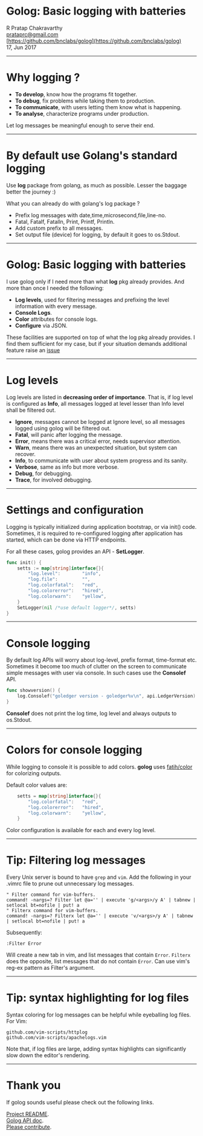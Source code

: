 Golog: Basic logging with batteries
===================================

R Pratap Chakravarthy <br/>
prataprc@gmail.com <br/>
[https://github.com/bnclabs/golog](https://github.com/bnclabs/golog) <br/>
17, Jun 2017

---

Why logging ?
=============

- **To develop**, know how the programs fit together.
- **To debug**, fix problems while taking them to production.
- **To communicate**, with users letting them know what is happening.
- **To analyse**, characterize programs under production.

Let log messages be meaningful enough to serve their end.

---

By default use Golang's standard logging
========================================

Use __log__ package from golang, as much as possible. Lesser the
baggage better the journey :)

What you can already do with golang's log package ?

- Prefix log messages with date,time,microsecond,file,line-no.
- Fatal, Fatalf, Fatalln, Print, Printf, Println.
- Add custom prefix to all messages.
- Set output file (device) for logging, by default it goes to os.Stdout.

---

Golog: Basic logging with batteries
===================================

I use golog only if I need more than what __log__ pkg already provides.
And more than once I needed the following:

- **Log levels**, used for filtering messages and prefixing the level
information with every message.
- **Console Logs**.
- **Color**  attributes for console logs.
- **Configure** via JSON.

These facilities are supported on top of what the log pkg already
provides. I find them sufficient for my case, but if your situation
demands additional feature raise an
[issue](http://github.com/bnclabs/golog/issues)

---

Log levels
==========

Log levels are listed in __decreasing order of importance__. That is,
if log level is configured as __Info__, all messages logged at level lesser
than Info level shall be filtered out.

- **Ignore**, messages cannot be logged at Ignore level, so all messages
logged using golog will be filtered out.
- **Fatal**, will panic after logging the message.
- **Error**, means there was a critical error, needs supervisor attention.
- **Warn**, means there was an unexpected situation, but system can recover.
- **Info**, to communicate with user about system progress and its sanity.
- **Verbose**, same as info but more verbose.
- **Debug**, for debugging.
- **Trace**, for involved debugging.

---

Settings and configuration
==========================

Logging is typically initialized during application bootstrap, or via init()
code. Sometimes, it is required to re-configured logging after application
has started, which can be done via HTTP endpoints.

For all these cases, golog provides an API - **SetLogger**.

```go
func init() {
    setts := map[string]interface{}{
		"log.level":        "info",
		"log.file":         "",
		"log.colorfatal":   "red",
		"log.colorerror":   "hired",
		"log.colorwarn":    "yellow",
	}
    SetLogger(nil /*use default logger*/, setts)
}
```

---

Console logging
===============

By default log APIs will worry about log-level, prefix format, time-format
etc. Sometimes it become too much of clutter on the screen to communicate simple
messages with user via console. In such cases use the **Consolef** API.

```go
func showversion() {
    log.Consolef("goledger version - goledger%v\n", api.LedgerVersion)
}
```

**Consolef** does not print the log time, log level and always outputs to
os.Stdout.

---

Colors for console logging
==========================

While logging to console it is possible to add colors. **golog** uses
[fatih/color](http://github.com/fatih/color) for colorizing outputs.

Default color values are:

```go
    setts = map[string]interface{}{
        "log.colorfatal":   "red",
        "log.colorerror":   "hired",
        "log.colorwarn":    "yellow",
    }
```

Color configuration is available for each and every log level.

---

Tip: Filtering log messages
===========================

Every Unix server is bound to have ``grep`` and ``vim``. Add the following in
your .vimrc file to prune out unnecessary log messages.

```vim
" Filter command for vim-buffers.
command! -nargs=? Filter let @a='' | execute 'g/<args>/y A' | tabnew | setlocal bt=nofile | put! a
" Filterx command for vim-buffers.
command! -nargs=? Filterx let @a='' | execute 'v/<args>/y A' | tabnew | setlocal bt=nofile | put! a
```

Subsequently:

```vim
:Filter Error
```

Will create a new tab in vim, and list messages that contain ``Error``.
``Filterx`` does the opposite, list messages that do not contain ``Error``.
Can use vim's reg-ex pattern as Filter's argument.

---

Tip: syntax highlighting for log files
======================================

Syntax coloring for log messages can be helpful while eyeballing log files.
For Vim:

```text
github.com/vim-scripts/httplog
github.com/vim-scripts/apachelogs.vim
```

Note that, if log files are large, adding syntax highlights can
significantly slow down the editor's rendering.

---

Thank you
=========

If golog sounds useful please check out the following links.

[Project README](https://github.com/bnclabs/golog). <br/>
[Golog API doc](https://godoc.org/github.com/bnclabs/golog). <br/>
[Please contribute](https://github.com/bnclabs/golog/issues). <br/>
